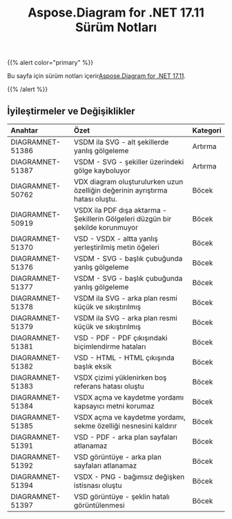 ﻿---
title: Aspose.Diagram for .NET 17.11 Sürüm Notları
type: docs
weight: 20
url: /tr/net/aspose-diagram-for-net-17-11-release-notes/
---
{{% alert color="primary" %}} 

 Bu sayfa için sürüm notları içerir[Aspose.Diagram for .NET 17.11](https://www.nuget.org/packages/Aspose.Diagram/17.11.0).

{{% /alert %}} 
## **İyileştirmeler ve Değişiklikler**

|**Anahtar**|**Özet**|**Kategori**|
|:- |:- |:- |
|DIAGRAMNET-51386|VSDM ila SVG - alt şekillerde yanlış gölgeleme|Artırma|
|DIAGRAMNET-51387|VSDM - SVG - şekiller üzerindeki gölge kayboluyor|Artırma|
|DIAGRAMNET-50762|VDX diagram oluşturulurken uzun özelliğin değerinin ayrıştırma hatası oluştu.|Böcek|
|DIAGRAMNET-50919|VSDX ila PDF dışa aktarma - Şekillerin Gölgeleri düzgün bir şekilde korunmuyor|Böcek|
|DIAGRAMNET-51370|VSD - VSDX - altta yanlış yerleştirilmiş metin öğeleri|Böcek|
|DIAGRAMNET-51376|VSDM - SVG - başlık çubuğunda yanlış gölgeleme|Böcek|
|DIAGRAMNET-51377|VSDM - SVG - başlık çubuğunda yanlış gölgeleme|Böcek|
|DIAGRAMNET-51378|VSDM ila SVG - arka plan resmi küçük ve sıkıştırılmış|Böcek|
|DIAGRAMNET-51379|VSDM ila SVG - arka plan resmi küçük ve sıkıştırılmış|Böcek|
|DIAGRAMNET-51381|VSD - PDF - PDF çıkışındaki biçimlendirme hataları|Böcek|
|DIAGRAMNET-51382|VSD - HTML - HTML çıkışında başlık eksik|Böcek|
|DIAGRAMNET-51383|VSDX çizimi yüklenirken boş referans hatası oluştu|Böcek|
|DIAGRAMNET-51384|VSDX açma ve kaydetme yordamı kapsayıcı metni korumaz|Böcek|
|DIAGRAMNET-51385|VSDX açma ve kaydetme yordamı, sekme özelliği nesnesini kaldırır|Böcek|
|DIAGRAMNET-51391|VSD - PDF - arka plan sayfaları atlanamaz|Böcek|
|DIAGRAMNET-51392|VSD görüntüye - arka plan sayfaları atlanamaz|Böcek|
|DIAGRAMNET-51394|VSDX - PNG - bağımsız değişken istisnası oluştu|Böcek|
|DIAGRAMNET-51397|VSD görüntüye - şeklin hatalı görüntülenmesi|Böcek|


